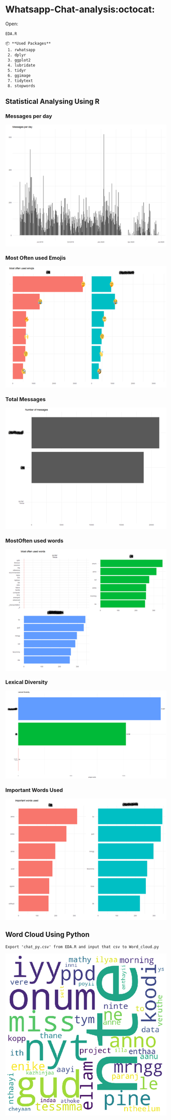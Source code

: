 # Whatsapp-Chat-analysis:octocat:

Open:
```
EDA.R
```
```
📦 **Used Packages**
 1. rwhatsapp
 2. dplyr
 3. ggplot2
 4. lubridate
 5. tidyr
 6. ggimage
 7. tidytext
 8. stopwords
```
## Statistical Analysing Using R
### Messages per day
 ![](images/msg_per_day.png)

### Most Often used Emojis
 ![](images/emoji.png)

### Total Messages
 ![](images/tot_msg.png)

### MostOften used words
 ![](images/most_often.png)

### Lexical Diversity
 ![](images/lex.png)

### Important Words Used
 ![](images/imp_word.png)

## Word Cloud Using Python
 ```
Export 'chat_py.csv' from EDA.R and input that csv to Word_cloud.py 
 ```
 ![](images/frnd.png)
